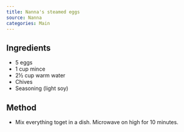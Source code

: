 ```yaml
---
title: Nanna's steamed eggs
source: Nanna
categories: Main
---
```


## Ingredients
* 5 eggs
* 1 cup mince
* 2½ cup warm water
* Chives
* Seasoning (light soy)

## Method
* Mix everything toget in a dish. Microwave on high for 10 minutes.